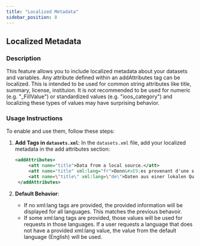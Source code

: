 ```yaml
---
title: "Localized Metadata"
sidebar_position: 8
---
```

## Localized Metadata

### Description
This feature allows you to include localized metadata about your datasets and variables. Any attribute defined within an addAttributes tag can be localized. This is intended to be used for common string attributes like title, summary, license, instituion. It is not recommended to be used for numeric (e.g. "_FillValue") or standardized values (e.g. "ioos_category") and localizing these types of values may have surprising behavior.

### Usage Instructions
To enable and use them, follow these steps:

1. **Add Tags in `datasets.xml`**:
   In the `datasets.xml` file, add your localized metadata in the add attributes section:
   ```xml
   <addAttributes>
        <att name="title">Data from a local source.</att>
        <att name="title" xml:lang="fr">Donn&#xE9;es provenant d'une source locale.</att>
        <att name=\"title\" xml:lang=\"de\">Daten aus einer lokalen Quelle.</att>
    </addAttributes>
   ```

2. **Default Behavior**:
   - If no xml:lang tags are provided, the provided information will be displayed for all languages. This matches the previous behavoir.
   - If some xml:lang tags are provided, those values will be used for requests in those languages. If a user requests a language that does not have a provided xml:lang value, the value from the default language (English) will be used.
